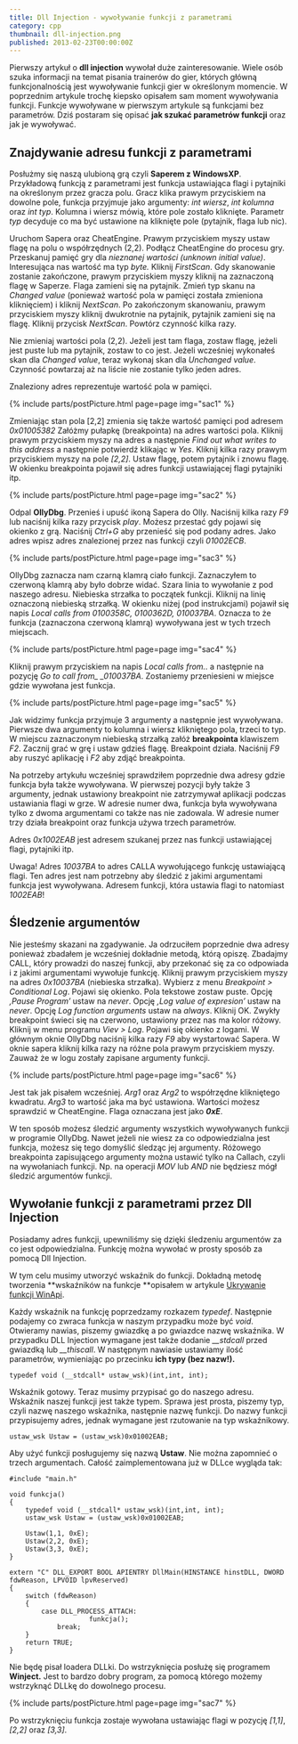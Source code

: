 ```yaml
---
title: Dll Injection - wywoływanie funkcji z parametrami
category: cpp
thumbnail: dll-injection.png
published: 2013-02-23T00:00:00Z
---
```

Pierwszy artykuł o **dll injection** wywołał duże zainteresowanie. Wiele osób szuka informacji na temat pisania trainerów do gier, których główną funkcjonalnością jest wywoływanie funkcji gier w określonym momencie. W poprzednim artykule trochę kiepsko opisałem sam moment wywoływania funkcji. Funkcje wywoływane w pierwszym artykule są funkcjami bez parametrów. Dziś postaram się opisać **jak szukać parametrów funkcji** oraz jak je wywoływać.

<!--more-->

## Znajdywanie adresu funkcji z parametrami

Posłużmy się naszą ulubioną grą czyli **Saperem z WindowsXP**. Przykładową funkcją z parametrami jest funkcja ustawiająca flagi i pytajniki na określonym przez gracza polu. Gracz klika prawym przyciskiem na dowolne pole, funkcja przyjmuje jako argumenty: _int wiersz_, _int kolumna_ oraz _int typ_. Kolumna i wiersz mówią, które pole zostało kliknięte. Parametr _typ_ decyduje co ma być ustawione na kliknięte pole (pytajnik, flaga lub nic).

Uruchom Sapera oraz CheatEngine. Prawym przyciskiem myszy ustaw flagę na polu o współrzędnych (2,2). Podłącz CheatEngine do procesu gry. Przeskanuj pamięć gry dla *nieznanej wartości (unknown initial value)*. Interesująca nas wartość ma typ *byte.* Kliknij _FirstScan_. Gdy skanowanie zostanie zakończone, prawym przyciskiem myszy kliknij na zaznaczoną flagę w Saperze. Flaga zamieni się na pytajnik. Zmień typ skanu na *Changed value* (ponieważ wartość pola w pamięci została zmieniona kliknięciem) i kliknij _NextScan_. Po zakończonym skanowaniu, prawym przyciskiem myszy kliknij dwukrotnie na pytajnik, pytajnik zamieni się na flagę. Kliknij przycisk _NextScan_. Powtórz czynność kilka razy.

Nie zmieniaj wartości pola (2,2). Jeżeli jest tam flaga, zostaw flagę, jeżeli jest puste lub ma pytajnik, zostaw to co jest. Jeżeli wcześniej wykonałeś skan dla *Changed value*, teraz wykonaj skan dla *Unchanged value*. Czynność powtarzaj aż na liście nie zostanie tylko jeden adres.

Znaleziony adres reprezentuje wartość pola w pamięci.

{% include parts/postPicture.html page=page img="sac1" %}

Zmieniając stan pola [2,2] zmienia się także wartość pamięci pod adresem *0x01005382* Załóżmy pułapkę (breakpointa) na adres wartości pola. Kliknij prawym przyciskiem myszy na adres a następnie *Find out what writes to this address* a następnie potwierdź klikając w *Yes*. Kliknij kilka razy prawym przyciskiem myszy na pole *[2,2]*. Ustaw flagę, potem pytajnik i znowu flagę. W okienku breakpointa pojawił się adres funkcji ustawiającej flagi pytajniki itp.

{% include parts/postPicture.html page=page img="sac2" %}

Odpal **OllyDbg**. Przenieś i upuść ikoną Sapera do Olly. Naciśnij kilka razy *F9* lub naciśnij kilka razy przycisk *play*. Możesz przestać gdy pojawi się okienko z grą. Naciśnij *Ctrl+G* aby przenieść się pod podany adres. Jako adres wpisz adres znalezionej przez nas funkcji czyli *01002ECB*.

{% include parts/postPicture.html page=page img="sac3" %}

OllyDbg zaznacza nam czarną klamrą ciało funkcji. Zaznaczyłem to czerwoną klamrą aby było dobrze widać. Szara linia to wywołanie z pod naszego adresu. Niebieska strzałka to początek funkcji. Kliknij na linię oznaczoną niebieską strzałką. W okienku niżej (pod instrukcjami) pojawił się napis *Local calls from 0100358C, 0100362D, 010037BA*. Oznacza to że funkcja (zaznaczona czerwoną klamrą) wywoływana jest w tych trzech miejscach.

{% include parts/postPicture.html page=page img="sac4" %}

Kliknij prawym przyciskiem na napis *Local calls from..* a następnie na pozycję *Go to call from_ _010037BA*. Zostaniemy przeniesieni w miejsce gdzie wywołana jest funkcja.

{% include parts/postPicture.html page=page img="sac5" %}

Jak widzimy funkcja przyjmuje 3 argumenty a następnie jest wywoływana. Pierwsze dwa argumenty to kolumna i wiersz klikniętego pola, trzeci to typ. W miejscu zaznaczonym niebieską strzałką załóż **breakpointa** klawiszem *F2*. Zacznij grać w grę i ustaw gdzieś flagę. Breakpoint działa. Naciśnij *F9* aby ruszyć aplikację i *F2* aby zdjąć breakpointa.

Na potrzeby artykułu wcześniej sprawdziłem poprzednie dwa adresy gdzie funkcja była także wywoływana. W pierwszej pozycji były także 3 argumenty, jednak ustawiony breakpoint nie zatrzymywał aplikacji podczas ustawiania flagi w grze. W adresie numer dwa, funkcja była wywoływana tylko z dwoma argumentami co także nas nie zadowala. W adresie numer trzy działa breakpoint oraz funkcja używa trzech parametrów.

Adres *0x1002EAB* jest adresem szukanej przez nas funkcji ustawiającej flagi, pytajniki itp.

Uwaga! Adres _10037BA_ to adres CALLA wywołującego funkcję ustawiającą flagi. Ten adres jest nam potrzebny aby śledzić z jakimi argumentami funkcja jest wywoływana. Adresem funkcji, która ustawia flagi to natomiast *1002EAB*!

## Śledzenie argumentów

Nie jesteśmy skazani na zgadywanie. Ja odrzuciłem poprzednie dwa adresy ponieważ zbadałem je wcześniej dokładnie metodą, którą opiszę. Zbadajmy CALL, który prowadzi do naszej funkcji, aby przekonać się za co odpowiada i z jakimi argumentami wywołuje funkcję. Kliknij prawym przyciskiem myszy na adres *0x10037BA* (niebieska strzałka). Wybierz z menu *Breakpoint > Conditional Log*. Pojawi się okienko. Pola tekstowe zostaw puste. Opcję _‚Pause Program’_ ustaw na *never*. Opcję _‚Log value of expresion’_ ustaw na *never*. Opcję *Log function arguments* ustaw na *always*. Kliknij OK. Zwykły breakpoint świeci się na czerwono, ustawiony przez nas ma kolor różowy. Kliknij w menu programu *Viev > Log*. Pojawi się okienko z logami. W głównym oknie OllyDbg naciśnij kilka razy *F9* aby wystartować Sapera. W oknie sapera kliknij kilka razy na różne pola prawym przyciskiem myszy. Zauważ że w logu zostały zapisane argumenty funkcji.

{% include parts/postPicture.html page=page img="sac6" %}

Jest tak jak pisałem wcześniej. _Arg1_ oraz _Arg2_ to współrzędne klikniętego kwadratu. _Arg3_ to wartość jaka ma być ustawiona. Wartości możesz sprawdzić w CheatEngine. Flaga oznaczana jest jako **_0xE_**.

W ten sposób możesz śledzić argumenty wszystkich wywoływanych funkcji w programie OllyDbg. Nawet jeżeli nie wiesz za co odpowiedzialna jest funkcja, możesz się tego domyślić śledząc jej argumenty. Różowego breakpointa zapisującego argumenty można ustawić tylko na Callach, czyli na wywołaniach funkcji. Np. na operacji _MOV_ lub _AND_ nie będziesz mógł śledzić argumentów funkcji.

## Wywołanie funkcji z parametrami przez Dll Injection

Posiadamy adres funkcji, upewniliśmy się dzięki śledzeniu argumentów za co jest odpowiedzialna. Funkcję można wywołać w prosty sposób za pomocą Dll Injection.

W tym celu musimy utworzyć wskaźnik do funkcji. Dokładną metodę tworzenia **wskaźników na funkcje **opisałem w artykule [Ukrywanie funkcji WinApi](http://www.p-programowanie.pl/cpp/ukrywanie-funkcji-winapi/).

Każdy wskaźnik na funkcję poprzedzamy rozkazem *typedef*. Następnie podajemy co zwraca funkcja w naszym przypadku może być *void*. Otwieramy nawias, piszemy gwiazdkę a po gwiazdce nazwę wskaźnika. W przypadku DLL Injection wymagane jest także dodanie *__stdcall* przed gwiazdką lub *__thiscall*. W następnym nawiasie ustawiamy ilość parametrów, wymieniając po przecinku **ich typy (bez nazw!).**

	typedef void (__stdcall* ustaw_wsk)(int,int, int);

Wskaźnik gotowy. Teraz musimy przypisać go do naszego adresu. Wskaźnik naszej funkcji jest także typem. Sprawa jest prosta, piszemy typ, czyli nazwę naszego wskaźnika, następnie nazwę funkcji. Do nazwy funkcji przypisujemy adres, jednak wymagane jest rzutowanie na typ wskaźnikowy.

	ustaw_wsk Ustaw = (ustaw_wsk)0x01002EAB;

Aby użyć funkcji posługujemy się nazwą **Ustaw**. Nie można zapomnieć o trzech argumentach. Całość zaimplementowana już w DLLce wygląda tak:

	#include "main.h"

	void funkcja()
	{
	    typedef void (__stdcall* ustaw_wsk)(int,int, int);
	    ustaw_wsk Ustaw = (ustaw_wsk)0x01002EAB;
	    
	    Ustaw(1,1, 0xE);
	    Ustaw(2,2, 0xE);
	    Ustaw(3,3, 0xE);
	}

	extern "C" DLL_EXPORT BOOL APIENTRY DllMain(HINSTANCE hinstDLL, DWORD fdwReason, LPVOID lpvReserved)
	{
	    switch (fdwReason)
	    {
	        case DLL_PROCESS_ATTACH:
					    funkcja();
	            break;
	    }
	    return TRUE;
	}

Nie będę pisał loadera DLLki. Do wstrzyknięcia posłużę się programem **Winject.** Jest to bardzo dobry program, za pomocą którego możemy wstrzyknąć DLLkę do dowolnego procesu.

{% include parts/postPicture.html page=page img="sac7" %}

Po wstrzyknięciu funkcja zostaje wywołana ustawiając flagi w pozycję *[1,1]*, *[2,2]* oraz *[3,3]*.
